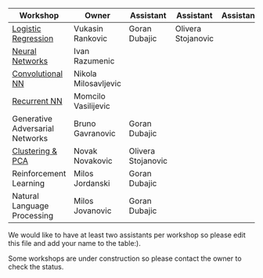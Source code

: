 |Workshop                                                                                             |Owner                | Assistant       | Assistant       | Assistant       |
|-----------------------------------------------------------------------------------------------------|---------------------|-----------------|-----------------|-----------------|
|[Logistic Regression](https://github.com/Petlja/PSIML/tree/master/workshops/LogisticRegression)      |Vukasin Rankovic     |Goran Dubajic    |   Olivera Stojanovic              |                 |
|[Neural Networks](https://github.com/Petlja/PSIML/tree/master/workshops/nn_backprop)                 |Ivan Razumenic       |                 |                 |                 |
|[Convolutional NN](https://github.com/Petlja/PSIML/tree/master/workshops/conv_nets)                  |Nikola Milosavljevic |                 |                 |                 |
|[Recurrent NN](https://github.com/Petlja/PSIML/tree/master/workshops/rnn)                            |Momcilo Vasilijevic  |                 |                 |                 |
|Generative Adversarial Networks                                                                      |Bruno Gavranovic     |Goran Dubajic    |                 |                 |
|[Clustering & PCA](https://github.com/Petlja/PSIML/tree/master/workshops/clustering_pca_autoencoders)|Novak Novakovic      |  Olivera Stojanovic               |                 |                 |
|Reinforcement Learning                                                                               |Milos Jordanski      |Goran Dubajic    |                 |                 |
|Natural Language Processing                                                                          |Milos Jovanovic      |Goran Dubajic    |                 |                 |

We would like to have at least two assistants per workshop so please edit this file and add your name to the table:).

Some workshops are under construction so please contact the owner to check the status.

